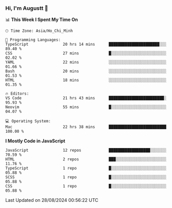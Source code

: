 ### Hi, I'm Augustt 👋

<!--START_SECTION:waka-->
📊 **This Week I Spent My Time On** 

```text
🕑︎ Time Zone: Asia/Ho_Chi_Minh

💬 Programming Languages: 
TypeScript               20 hrs 14 mins      ██████████████████████░░░   89.40 % 
CSS                      27 mins             █░░░░░░░░░░░░░░░░░░░░░░░░   02.02 % 
YAML                     22 mins             ░░░░░░░░░░░░░░░░░░░░░░░░░   01.66 % 
Bash                     20 mins             ░░░░░░░░░░░░░░░░░░░░░░░░░   01.53 % 
HTML                     18 mins             ░░░░░░░░░░░░░░░░░░░░░░░░░   01.35 % 

🔥 Editors: 
VS Code                  21 hrs 43 mins      ████████████████████████░   95.93 % 
Neovim                   55 mins             █░░░░░░░░░░░░░░░░░░░░░░░░   04.07 % 

💻 Operating System: 
Mac                      22 hrs 38 mins      █████████████████████████   100.00 % 
```

**I Mostly Code in JavaScript** 

```text
JavaScript               12 repos            ██████████████████░░░░░░░   70.59 % 
HTML                     2 repos             ███░░░░░░░░░░░░░░░░░░░░░░   11.76 % 
TypeScript               1 repo              █░░░░░░░░░░░░░░░░░░░░░░░░   05.88 % 
SCSS                     1 repo              █░░░░░░░░░░░░░░░░░░░░░░░░   05.88 % 
CSS                      1 repo              █░░░░░░░░░░░░░░░░░░░░░░░░   05.88 % 
```




 Last Updated on 28/08/2024 00:56:22 UTC
<!--END_SECTION:waka-->
